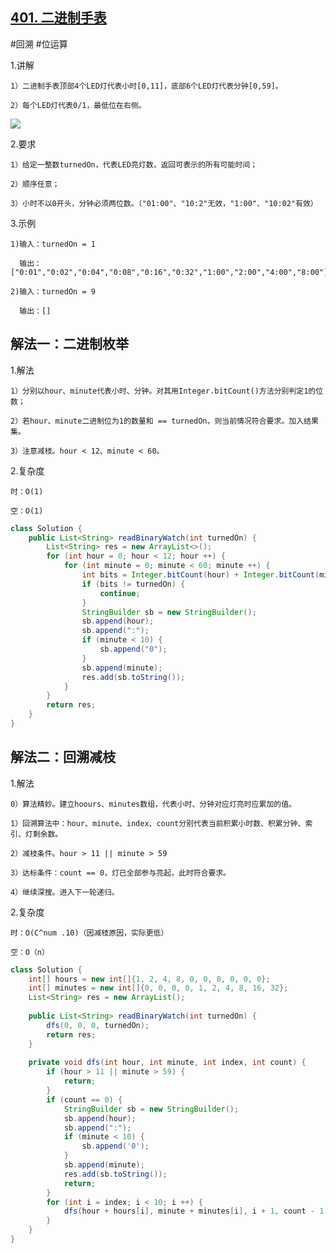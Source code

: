 ## [401. 二进制手表](https://leetcode.cn/problems/binary-watch/description/)

#回溯
#位运算

1.讲解

    1）二进制手表顶部4个LED灯代表小时[0,11]，底部6个LED灯代表分钟[0,59]。

    2）每个LED灯代表0/1，最低位在右侧。
![](https://assets.leetcode.com/uploads/2021/04/08/binarywatch.jpg)


2.要求

    1）给定一整数turnedOn，代表LED亮灯数，返回可表示的所有可能时间；

    2）顺序任意；

    3）小时不以0开头，分钟必须两位数。（"01:00"、"10:2"无效，"1:00"、"10:02"有效）

3.示例

    1)输入：turnedOn = 1

      输出：["0:01","0:02","0:04","0:08","0:16","0:32","1:00","2:00","4:00","8:00"]

    2)输入：turnedOn = 9

      输出：[]



## 解法一：二进制枚举

1.解法

    1）分别以hour、minute代表小时、分钟。对其用Integer.bitCount()方法分别判定1的位数；

    2）若hour、minute二进制位为1的数量和 == turnedOn，则当前情况符合要求。加入结果集。

    3）注意减枝。hour < 12、minute < 60。

2.复杂度

    时：O(1)

    空：O(1)
```java
class Solution {
    public List<String> readBinaryWatch(int turnedOn) {
        List<String> res = new ArrayList<>();
        for (int hour = 0; hour < 12; hour ++) {
            for (int minute = 0; minute < 60; minute ++) {
                int bits = Integer.bitCount(hour) + Integer.bitCount(minute);
                if (bits != turnedOn) {
                    continue;
                }
                StringBuilder sb = new StringBuilder();
                sb.append(hour);
                sb.append(":");
                if (minute < 10) {
                    sb.append("0");
                }
                sb.append(minute);
                res.add(sb.toString());
            }
        }
        return res;
    }
}
```

## 解法二：回溯减枝

1.解法

    0）算法精妙。建立hoours、minutes数组，代表小时、分钟对应灯亮时应累加的值。

    1）回溯算法中：hour、minute、index、count分别代表当前积累小时数、积累分钟、索引、灯剩余数。

    2）减枝条件。hour > 11 || minute > 59

    3）达标条件：count == 0，灯已全部参与亮起，此时符合要求。

    4）继续深搜。进入下一轮递归。

2.复杂度

    时：O(C^num .10)（因减枝原因，实际更低）

    空：O（n）

```java
class Solution {
    int[] hours = new int[]{1, 2, 4, 8, 0, 0, 0, 0, 0, 0};
    int[] minutes = new int[]{0, 0, 0, 0, 1, 2, 4, 8, 16, 32};
    List<String> res = new ArrayList();
    
    public List<String> readBinaryWatch(int turnedOn) {
        dfs(0, 0, 0, turnedOn);
        return res;
    }
  
    private void dfs(int hour, int minute, int index, int count) {
        if (hour > 11 || minute > 59) {
            return;
        }
        if (count == 0) {
            StringBuilder sb = new StringBuilder();
            sb.append(hour);
            sb.append(":");
            if (minute < 10) {
                sb.append('0');
            }
            sb.append(minute);
            res.add(sb.toString());
            return;
        }
        for (int i = index; i < 10; i ++) {
            dfs(hour + hours[i], minute + minutes[i], i + 1, count - 1);
        }   
    }
}

```
